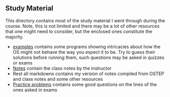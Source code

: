 ## Study Material

This directory contains most of the study material I went through during the course. Note, this is not limited and there may be a lot of other resources that one might need to consider, but the enclosed ones constitute the majority.

- [examples](./examples/) contains some programs showing intricacies about how the OS might not behave the way you expect it to be. Try to guess their solutions before running them, such questions may be asked in quizzes or exams
- [Notes](./Notes/) contain the class notes by the instructor
- Rest all markdowns contains my version of notes compiled from OSTEP and class notes and some other resources
- [Practice problems](https://www.cse.iitb.ac.in/~mythili/os/) contains some good questions on the lines of the ones asked in exams